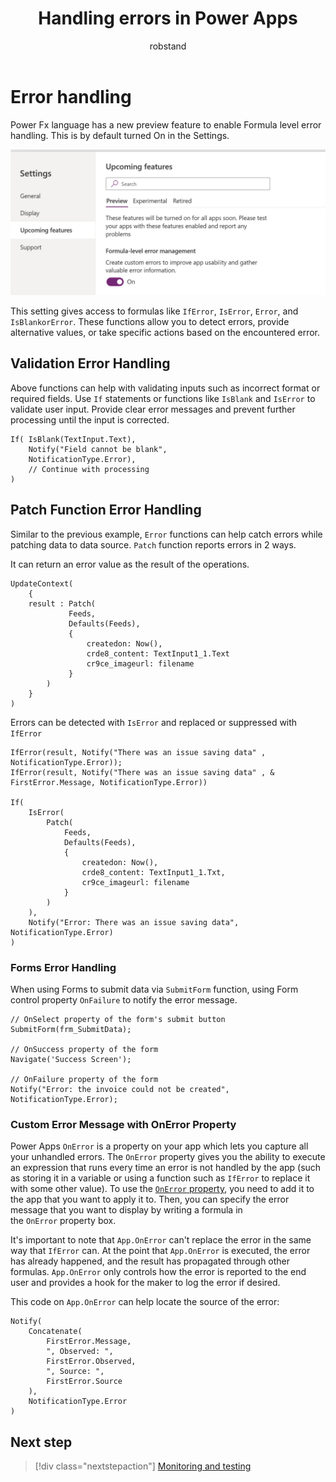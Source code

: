 ﻿---
title: Handling errors in Power Apps
description: Learn about best practices for error handling in Power Apps
ms.date: 06/12/2024
ms.topic: conceptual
ms.subservice: guidance
ms.service: power-platform
author: robstand
ms.author: rstand
manager: 
---

# Error handling

Power Fx language has a new preview feature to enable Formula level error handling. This is by default turned On in the Settings.

![A screenshot of Upcoming features in Settings showing Formula-level error management is set to On](media/image28.png)

This setting gives access to formulas like `IfError`, `IsError`, `Error`, and `IsBlankorError`. These functions allow you to detect errors, provide alternative values, or take specific actions based on the encountered error.

## Validation Error Handling

Above functions can help with validating inputs such as incorrect format or required fields. Use `If` statements or functions like `IsBlank` and `IsError` to validate user input. Provide clear error messages and prevent further processing until the input is corrected.

```powerappsfl
If( IsBlank(TextInput.Text),
    Notify("Field cannot be blank", 
    NotificationType.Error),
    // Continue with processing
)
```

## Patch Function Error Handling

Similar to the previous example, `Error` functions can help catch errors while patching data to data source. `Patch` function reports errors in 2 ways.

It can return an error value as the result of the operations.

```powerappsfl
UpdateContext(
    {   
    result : Patch(
             Feeds,
             Defaults(Feeds),
             {
                 createdon: Now(),
                 crde8_content: TextInput1_1.Text
                 cr9ce_imageurl: filename
             }
        )
    }
)
```

Errors can be detected with `IsError` and replaced or suppressed with `IfError`

```powerappsfl
IfError(result, Notify("There was an issue saving data" , NotificationType.Error));
IfError(result, Notify("There was an issue saving data" , & FirstError.Message, NotificationType.Error))

If(
    IsError(
        Patch(
            Feeds,
            Defaults(Feeds),
            {
                createdon: Now(),
                crde8_content: TextInput1_1.Txt,
                cr9ce_imageurl: filename        
            }
        )
    ),
    Notify("Error: There was an issue saving data", NotificationType.Error)
)
```

### Forms Error Handling

When using Forms to submit data via `SubmitForm` function, using Form control property `OnFailure` to notify the error message.

```powerappsfl
// OnSelect property of the form's submit button
SubmitForm(frm_SubmitData);

// OnSuccess property of the form
Navigate('Success Screen');

// OnFailure property of the form
Notify("Error: the invoice could not be created", NotificationType.Error);
```

### Custom Error Message with OnError Property

Power Apps `OnError` is a property on your app which lets you capture all your unhandled errors. The `OnError` property gives you the ability to execute an expression that runs every time an error is not handled by the app (such as storing it in a variable or using a function such as `IfError` to replace it with some other value). To use the [`OnError` property](/power-platform/power-fx/reference/object-app#onerror-property), you need to add it to the app that you want to apply it to. Then, you can specify the error message that you want to display by writing a formula in the `OnError` property box.

It's important to note that `App.OnError` can't replace the error in the same way that `IfError` can. At the point that `App.OnError` is executed, the error has already happened, and the result has propagated through other formulas. `App.OnError` only controls how the error is reported to the end user and provides a hook for the maker to log the error if desired.

This code on `App.OnError` can help locate the source of the error:

```powerappsfl
Notify(
    Concatenate(
        FirstError.Message,
        ", Observed: ",
        FirstError.Observed,
        ", Source: ",
        FirstError.Source
    ),
    NotificationType.Error
)
```
## Next step

> [!div class="nextstepaction"]
> [Monitoring and testing](monitoring-testing.md)
